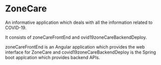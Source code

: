# ZoneCare
An informative application which deals with all the information related to COVID-19. 

It consists of zoneCareFrontEnd and ovid19zoneCareBackendDeploy.

zoneCareFrontEnd is an Angular application which provides the web interface for ZoneCare and covid19zoneCareBackendDeploy is the Spring boot applcation which provides backend APIs.



